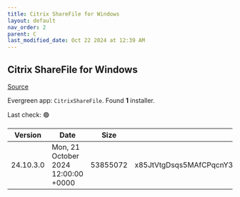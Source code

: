 ```yaml
---
title: Citrix ShareFile for Windows
layout: default
nav_order: 2
parent: C
last_modified_date: Oct 22 2024 at 12:39 AM
---
```


## Citrix ShareFile for Windows

[Source](https://www.citrix.com/downloads/sharefile/clients-and-plug-ins/citrix-files-for-windows.html)

Evergreen app: `CitrixShareFile`. Found **1** installer.

Last check: 🟢

| Version   | Date                                | Size     | Hash                                                     | URI                                                                                                                                                    |
| --------- | ----------------------------------- | -------- | -------------------------------------------------------- | ------------------------------------------------------------------------------------------------------------------------------------------------------ |
| 24.10.3.0 | Mon, 21 October 2024 12:00:00 +0000 | 53855072 | x85JtVtgDsqs5MAfCPqcnY3NqOQy/HFx3ezjnKJAQs7t04f2A/jtiQ== | [https://www.sf-cdn.net/downloads/cfwin/ShareFileForWindows-v24.10.3.0.exe](https://www.sf-cdn.net/downloads/cfwin/ShareFileForWindows-v24.10.3.0.exe) |
